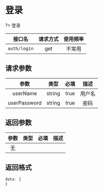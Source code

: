 <!-- login.md -->

# 登录

?> 登录

|    接口名    | 请求方式 | 使用频率 |
| :----------: | :------: | :------: |
| `auth/login` |   get    |  不常用  |

## 请求参数

|     参数     |  类型  | 必填 |  描述  |
| :----------: | :----: | :--: | :----: |
|   userName   | string | true | 用户名 |
| userPassword | string | true |  密码  |

## 返回参数

| 参数 | 类型 | 必填 | 描述 |
| :--: | :--: | :--: | :--: |
|  无  |      |      |      |

## 返回格式

```js
data: {
}
```

